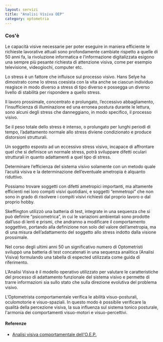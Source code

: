 ```yaml
---
layout: servizi
title: "Analisi Visiva OEP"
category: optometria
---
```


### Cos'è

Le capacità visive necessarie per poter eseguire in maniera efficiente le richieste lavorative attuali sono profondamente cambiate rispetto a quelle di 50 anni fa, la rivoluzione informatica e l’informazione digitalizzata esigono una sempre più pesante richiesta di attenzione visiva, come per esempio televisione, videogiochi, computer etc.

Lo stress è un fattore che influisce sul processo visivo. Hans Selye ha dimostrato come lo stress coesista con la vita anche se ciascun individuo reagisce in modo diverso a stress di tipo diverso e possegga un diverso livello di stabilità per rispondere a quello stress.

Il lavoro prossimale, concentrato e prolungato, l’eccessivo abbagliamento, l’insufficienza di illuminazione ed una erronea postura durante le lettura, sono alcuni degli stress che danneggiano, in modo specifico, il processo visivo.

Se il peso totale dello stress è intenso, o prolungato per lunghi periodi di tempo, l’adattamento normale allo stress diviene condizionato e produce distorsioni strutturali.

Un soggetto esposto ad un eccessivo stress visivo, incapace di affrontare quel che si definisce un normale stress, potrà sviluppare difetti oculari strutturali in quanto adattamenti a quel tipo di stress.

Determinare l’efficienza del sistema visivo solamente con un metodo quale l’acuità visiva e la determinazione dell’eventuale ametropia è alquanto riduttivo.

Possiamo trovare soggetti con difetti ametropici importanti, ma altamente efficienti nei loro compiti visivi quotidiani, e soggetti “emmetropi” che non sono in grado di risolvere i compiti visivi richiesti dal proprio lavoro o dal proprio hobby.

Skeffington utilizzò una batteria di test, integrate in una sequenza che si può definire “psicometrica”, in cui le variazioni ambientali sono prodotte dall’uso di lenti e prismi, che andranno a modificare il comportamento soggettivo, portando alla  definizione non solo del valore dell’ametropia, ma di una misura dell’adattamento del soggetto allo stress indotto dalla visione prossimale.

Nel corso degli ultimi anni 50 un significativo numero di Optometristi sviluppò una batteria di test concatenati in una sequenza analitica (Analisi Visiva) formulando una tabella di espected utilizzata come guida di riferimento.

L’Analisi Visiva è il modello operativo utilizzato per  valutare le caratteristiche del processo di adattamento funzionale del sistema visivo e permette di trarre informazioni sia sullo stato che sulla direzione evolutiva del problema visivo.

L’Optometrista comportamentale verifica le abilità visuo-posturali, oculomotorie e visuo-spaziali. In questo modo è possibile verificare la qualità della percezione visiva, la sua influenza sul sistema tonico posturale, l'armonia dei comportamenti visuo-motori e visuo-percettivi.

#### Referenze
- [Analisi visiva comportamentale dell'O.E.P.](/assets/downloads/Euvision-Numero1-2005_web.pdf)